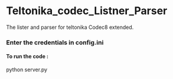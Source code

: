 # Teltonika_codec_Listner_Parser
The lister and parser for teltonika Codec8 extended.

### Enter the credentials in config.ini

#### To run the code :
python server.py
